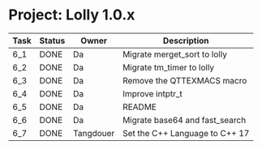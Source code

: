 # Project: Lolly 1.0.x

| Task | Status | Owner | Description |
|------|--------|-------|-------------|
| 6_1  | DONE | Da | Migrate merget_sort to lolly |
| 6_2  | DONE | Da | Migrate tm_timer to lolly |
| 6_3  | DONE | Da | Remove the QTTEXMACS macro |
| 6_4  | DONE | Da | Improve intptr_t |
| 6_5  | DONE | Da | README |
| 6_6 | DONE | Da | Migrate base64 and fast_search |
| 6_7 | DONE | Tangdouer | Set the C++ Language to C++ 17 |

